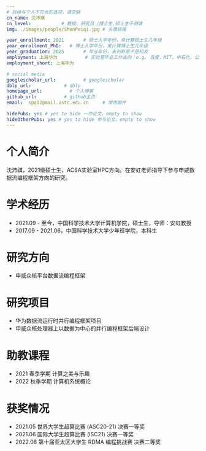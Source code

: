 ```yaml
---
# 后续与个人不符合的选项，请空缺
cn_name: 沈沛祺
cn_level:           # 教授，研究员（博士生,硕士生不用填
img: ./images/people/ShenPeiqi.jpg # 头像链接

year_enrollment: 2021       # 硕士入学年份，来计算硕士生几年级
year_enrollment_PhD:   # 博士入学年份，来计算博士生几年级
year_graduation: 2025       # 毕业年份，来判断是不是校友
employment: 上海华为          # 实验室毕业工作去向：e.g. 百度，MIT，中石化，公务员
employment_short: 上海华为

# social media
googlescholar_url:          # googlescholar
dblp_url:            # dblp
homepage_url:          # 个人博客
github_url:          # github主页
email:  spq12@mail.ustc.edu.cn     # 常用邮件

hidePubs: yes # yes to hide 一作论文，empty to show
hideOtherPubs: yes # yes to hide 参与论文，empty to show
---
```


# 个人简介

沈沛祺，2021级硕士生，ACSA实验室HPC方向。在安虹老师指导下参与申威数据流编程框架方向的研究。

# 学术经历

* 2021.09 - 至今，中国科学技术大学计算机学院，硕士生，导师：安虹教授
* 2017.09 - 2021.06，中国科学技术大学少年班学院，本科生

# 研究方向

* 申威众核平台数据流编程框架

# 研究项目

* 华为数据流运行时并行编程框架项目
* 申威众核处理器上以数据为中心的并行编程框架后端设计

# 助教课程

* 2021 春季学期 计算之美与乐趣
* 2022 秋季学期 计算机系统概论

# 获奖情况

* 2021.05 世界大学生超算比赛 (ASC20-21) 决赛一等奖
* 2021.06 国际大学生超算比赛 (ISC21) 决赛一等奖
* 2022.08 第十届亚太区大学生 RDMA 编程挑战赛 决赛二等奖